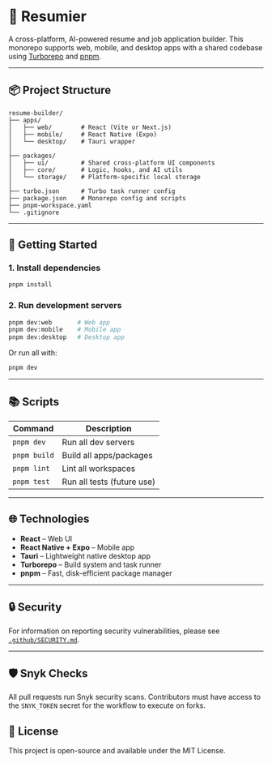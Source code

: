 # 📝 Resumier

A cross-platform, AI-powered resume and job application builder. This monorepo supports web, mobile, and desktop apps with a shared codebase using [Turborepo](https://turbo.build/repo) and [pnpm](https://pnpm.io/).

---

## 📦 Project Structure

```
resume-builder/
├── apps/
│   ├── web/        # React (Vite or Next.js)
│   ├── mobile/     # React Native (Expo)
│   └── desktop/    # Tauri wrapper
│
├── packages/
│   ├── ui/         # Shared cross-platform UI components
│   ├── core/       # Logic, hooks, and AI utils
│   └── storage/    # Platform-specific local storage
│
├── turbo.json      # Turbo task runner config
├── package.json    # Monorepo config and scripts
├── pnpm-workspace.yaml
└── .gitignore
```

---

## 🚀 Getting Started

### 1. Install dependencies

```bash
pnpm install
```

### 2. Run development servers

```bash
pnpm dev:web       # Web app
pnpm dev:mobile    # Mobile app
pnpm dev:desktop   # Desktop app
```

Or run all with:

```bash
pnpm dev
```

---

## 📚 Scripts

| Command      | Description                |
| ------------ | -------------------------- |
| `pnpm dev`   | Run all dev servers        |
| `pnpm build` | Build all apps/packages    |
| `pnpm lint`  | Lint all workspaces        |
| `pnpm test`  | Run all tests (future use) |

---

## 🌐 Technologies

* **React** – Web UI
* **React Native + Expo** – Mobile app
* **Tauri** – Lightweight native desktop app
* **Turborepo** – Build system and task runner
* **pnpm** – Fast, disk-efficient package manager

---

## 🔒 Security

For information on reporting security vulnerabilities, please see
[`.github/SECURITY.md`](.github/SECURITY.md).

---

## 🛡️ Snyk Checks

All pull requests run Snyk security scans. Contributors must have access to the `SNYK_TOKEN` secret for the workflow to execute on forks.

## 📄 License

This project is open-source and available under the MIT License.
